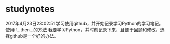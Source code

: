# studynotes
 2017年4月23日23:02:51 
 学习使用github，并开始记录学习Python的学习笔记。 
 使用if...then...的方法 
 我要学习Python，并时刻记录下来，且便于回顾和修改，选择github是一个好的办法。 

